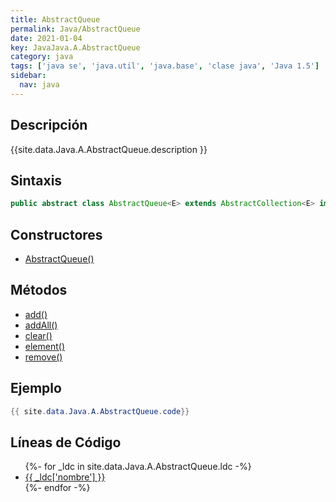 ```yaml
---
title: AbstractQueue
permalink: Java/AbstractQueue
date: 2021-01-04
key: JavaJava.A.AbstractQueue
category: java
tags: ['java se', 'java.util', 'java.base', 'clase java', 'Java 1.5']
sidebar: 
  nav: java
---
```


## Descripción
{{site.data.Java.A.AbstractQueue.description }}

## Sintaxis
~~~java
public abstract class AbstractQueue<E> extends AbstractCollection<E> implements Queue<E>
~~~

## Constructores
* [AbstractQueue()](/Java/AbstractQueue/AbstractQueue/)

## Métodos
* [add()](/Java/AbstractQueue/add)
* [addAll()](/Java/AbstractQueue/addAll)
* [clear()](/Java/AbstractQueue/clear)
* [element()](/Java/AbstractQueue/element)
* [remove()](/Java/AbstractQueue/remove)

## Ejemplo
~~~java
{{ site.data.Java.A.AbstractQueue.code}}
~~~

## Líneas de Código
<ul>
{%- for _ldc in site.data.Java.A.AbstractQueue.ldc -%}
   <li>
       <a href="{{_ldc['url'] }}">{{ _ldc['nombre'] }}</a>
   </li>
{%- endfor -%}
</ul>
